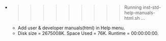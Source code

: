 * >>>>>>>>> Running inst-std-help-manuals-html.sh ...
  * Add user & developer manuals(html) in Help menu.
  * Disk size = 2675008K. Space Used = 76K. Runtime = 00:00:00:00.
